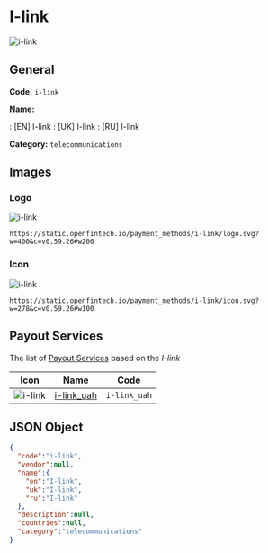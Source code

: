 
# I-link 
![i-link](https://static.openfintech.io/payment_methods/i-link/logo.svg?w=400&c=v0.59.26#w200)  

## General 
**Code:** `i-link` 
 
**Name:** 
 
:	[EN] I-link 
:	[UK] I-link 
:	[RU] I-link 
 
**Category:** `telecommunications` 
 

## Images 

### Logo 
![i-link](https://static.openfintech.io/payment_methods/i-link/logo.svg?w=400&c=v0.59.26#w200)  

```
https://static.openfintech.io/payment_methods/i-link/logo.svg?w=400&c=v0.59.26#w200
```  

### Icon 
![i-link](https://static.openfintech.io/payment_methods/i-link/icon.svg?w=278&c=v0.59.26#w100)  

```
https://static.openfintech.io/payment_methods/i-link/icon.svg?w=278&c=v0.59.26#w100
```  

## Payout Services 
 
The list of [Payout Services](/payout-services/) based on the _I-link_ 

|Icon|Name|Code| 
|:---:|:---:|:---:| 
|![i-link](https://static.openfintech.io/payout_methods/i-link/icon.png?w=278&c=v0.59.26#w40) |[i-link_uah](/payout-services/i-link_uah/)|`i-link_uah`| 
 

## JSON Object 

```json
{
  "code":"i-link",
  "vendor":null,
  "name":{
    "en":"I-link",
    "uk":"I-link",
    "ru":"I-link"
  },
  "description":null,
  "countries":null,
  "category":"telecommunications"
}
```  
